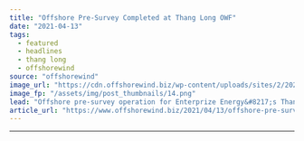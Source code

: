 ```yaml
---
title: "Offshore Pre-Survey Completed at Thang Long OWF"
date: "2021-04-13"
tags: 
  - featured
  - headlines
  - thang long
  - offshorewind
source: "offshorewind"
image_url: "https://cdn.offshorewind.biz/wp-content/uploads/sites/2/2021/04/13124003/multibeam-seabed-data_thang-long-vietnam_-c-RPS.png"
image_fp: "/assets/img/post_thumbnails/14.png"
lead: "Offshore pre-survey operation for Enterprize Energy&#8217;s Thang Long offshore wind farm in Vietnam has"
article_url: "https://www.offshorewind.biz/2021/04/13/offshore-pre-survey-completed-at-thang-long-owf/"
---
```


---
